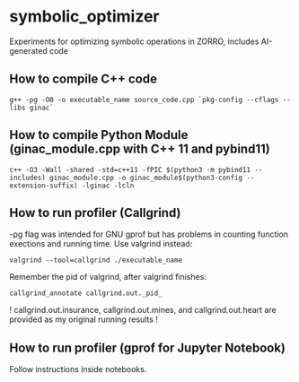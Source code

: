 # symbolic_optimizer
Experiments for optimizing symbolic operations in ZORRO, includes AI-generated code

## How to compile C++ code
```
g++ -pg -O0 -o executable_name source_code.cpp `pkg-config --cflags --libs ginac`
```

## How to compile Python Module (ginac_module.cpp with C++ 11 and pybind11)
```
c++ -O3 -Wall -shared -std=c++11 -fPIC $(python3 -m pybind11 --includes) ginac_module.cpp -o ginac_module$(python3-config --extension-suffix) -lginac -lcln
```

## How to run profiler (Callgrind)
-pg flag was intended for GNU gprof but has problems in counting function exections and running time.
Use valgrind instead:
```
valgrind --tool=callgrind ./executable_name
```

Remember the pid of valgrind, after valgrind finishes:
```
callgrind_annotate callgrind.out._pid_
```

! callgrind.out.insurance, callgrind.out.mines, and callgrind.out.heart are provided as my original running results !

## How to run profiler (gprof for Jupyter Notebook)
Follow instructions inside notebooks.